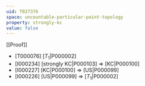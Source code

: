 ```yaml
---
uid: T027376
space: uncountable-particular-point-topology
property: strongly-kc
value: false
---
```

[[Proof]]

* [T000076] [$T_1$|P000002]
* [I000234] [strongly KC|P000103] => [KC|P000100]
* [I000227] [KC|P000100] => [US|P000099]
* [I000226] [US|P000099] => [$T_1$|P000002]

